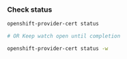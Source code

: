 ### Check status <a name="usage-check"></a>

```sh
openshift-provider-cert status

# OR Keep watch open until completion

openshift-provider-cert status -w
```

